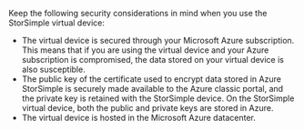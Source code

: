 <!--v-sharos 10/13/2105 virtual device security-->

Keep the following security considerations in mind when you use the StorSimple virtual device:

* The virtual device is secured through your Microsoft Azure subscription. This means that if you are using the virtual device and your Azure subscription is compromised, the data stored on your virtual device is also susceptible.
* The public key of the certificate used to encrypt data stored in Azure StorSimple is securely made available to the Azure classic portal, and the private key is retained with the StorSimple device. On the StorSimple virtual device, both the public and private keys are stored in Azure.
* The virtual device is hosted in the Microsoft Azure datacenter.

